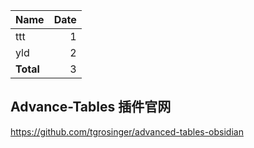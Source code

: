 | Name      | Date |
| --------- | ----:|
| ttt       |    1 |
| yld       |    2 |
| **Total** |    3 |
<!-- TBLFM: @>$2=sum(@1..@-1) -->

## Advance-Tables 插件官网
https://github.com/tgrosinger/advanced-tables-obsidian